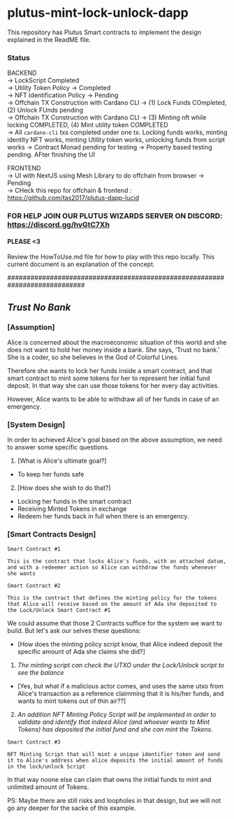 # plutus-mint-lock-unlock-dapp
This repository has Plutus Smart contracts to implement the design explained in the ReadME file. 

### Status <br/>
BACKEND </br>
-> LockScript Completed  <br/> 
-> Utility Token Policy -> Completed <br/>
-> NFT Identification Policy -> Pending <br/>
-> Offchain TX Construction with Cardano CLI -> (1) Lock Funds COmpleted, (2) Unlock FUnds pending <br/>
-> Offchain TX Construction with Cardano CLI -> (3) Minting nft while locking COMPLETED, (4) Mint utility token COMPLETED <br/>
-> All `cardano-cli` txs completed under one tx. Locking funds works, minting identity NFT works, minting Utility token works, unlocking funds from script works
-> Contract Monad pending for testing
-> Property based testing pending. AFter finishing the UI

FRONTEND </br>
-> UI with NextJS using Mesh Library to do offchain from browser -> Pending <br/>
-> CHeck this repo for offchain & frontend : https://github.com/tas2017/plutus-dapp-lucid


### FOR HELP JOIN OUR PLUTUS WIZARDS SERVER ON DISCORD: https://discord.gg/hvGtC7Xh


#### PLEASE <3
Review the HowToUse.md file for how to play with this repo locally.
This current document is an explanation of the concept.

############################################################################

## *Trust No Bank*

### [Assumption]

Alice is concerned about the macroeconomic situation of this world and she does not want to hold her money inside a bank. She says, 'Trust no bank.'
She is a coder, so she believes in the God of Colorful Lines.

Therefore she wants to lock her funds inside a smart contract, and that smart contract to mint some tokens for her to represent her initial fund deposit. In that way she can use those tokens for her every day activities.

However, Alice wants to be able to withdraw all of her funds in case of an emergency.


### [System Design]

In order to achieved Alice's goal based on the above assumption, we need to answer some specific questions.

1) [What is Alice's ultimate goal?]
 - To keep her funds safe
2)  [How does she wish to do that?]
 - Locking her funds in the smart contract
 - Receiving Minted Tokens in exchange
 - Redeem her funds back in full when there is an emergency.

### [Smart Contracts Design]

`Smart Contract #1`

```
This is the contract that locks Alice's funds, with an attached datum, and with a redeemer action so Alice can withdraw the funds whenever she wants
```

`Smart Contract #2`

```
This is the contract that defines the minting policy for the tokens that Alice will receive based on the amount of Ada she deposited to the Lock/Unlock Smart Contract #1
```


We could assume that those 2 Contracts suffice for the system we want to build. But let's ask our selves these questions:

- [How does the minting policy script know, that Alice indeed deposit the specific amount of Ada she claims she did?]

1) *The minting script can check the UTXO under the Lock/Unlock script to see the balance*

- [Yes, but what if a malicious actor comes, and uses the same utxo from Alice's transaction as a reference claimming that it is his/her funds, and wants to mint tokens out of thin air??]

2) *An addition NFT Minting Policy Script will be implemented in order to validate and identify that indeed Alice (and whoever wants to Mint Tokens) has deposited the initial fund and she can mint the Tokens.*

`Smart Contract #3`

```
NFT Minting Script that will mint a unique identifier token and send it to Alice's address when alice deposits the initial amount of funds in the lock/unlock Script

```

In that way noone else can claim that owns the initial funds to mint and unlimited amount of Tokens.

PS: Maybe there are still risks and loopholes in that design, but we will not go any deeper for the sacke of this example.
